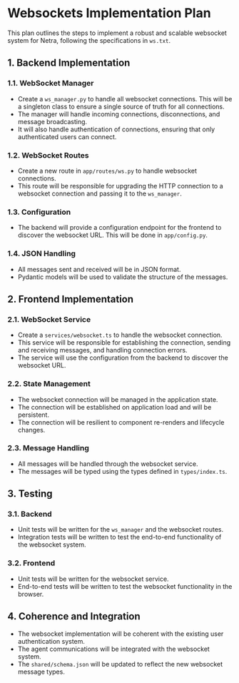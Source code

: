 # Websockets Implementation Plan

This plan outlines the steps to implement a robust and scalable websocket system for Netra, following the specifications in `ws.txt`.

## 1. Backend Implementation

### 1.1. WebSocket Manager
- Create a `ws_manager.py` to handle all websocket connections. This will be a singleton class to ensure a single source of truth for all connections.
- The manager will handle incoming connections, disconnections, and message broadcasting.
- It will also handle authentication of connections, ensuring that only authenticated users can connect.

### 1.2. WebSocket Routes
- Create a new route in `app/routes/ws.py` to handle websocket connections.
- This route will be responsible for upgrading the HTTP connection to a websocket connection and passing it to the `ws_manager`.

### 1.3. Configuration
- The backend will provide a configuration endpoint for the frontend to discover the websocket URL. This will be done in `app/config.py`.

### 1.4. JSON Handling
- All messages sent and received will be in JSON format.
- Pydantic models will be used to validate the structure of the messages.

## 2. Frontend Implementation

### 2.1. WebSocket Service
- Create a `services/websocket.ts` to handle the websocket connection.
- This service will be responsible for establishing the connection, sending and receiving messages, and handling connection errors.
- The service will use the configuration from the backend to discover the websocket URL.

### 2.2. State Management
- The websocket connection will be managed in the application state.
- The connection will be established on application load and will be persistent.
- The connection will be resilient to component re-renders and lifecycle changes.

### 2.3. Message Handling
- All messages will be handled through the websocket service.
- The messages will be typed using the types defined in `types/index.ts`.

## 3. Testing

### 3.1. Backend
- Unit tests will be written for the `ws_manager` and the websocket routes.
- Integration tests will be written to test the end-to-end functionality of the websocket system.

### 3.2. Frontend
- Unit tests will be written for the websocket service.
- End-to-end tests will be written to test the websocket functionality in the browser.

## 4. Coherence and Integration

- The websocket implementation will be coherent with the existing user authentication system.
- The agent communications will be integrated with the websocket system.
- The `shared/schema.json` will be updated to reflect the new websocket message types.
